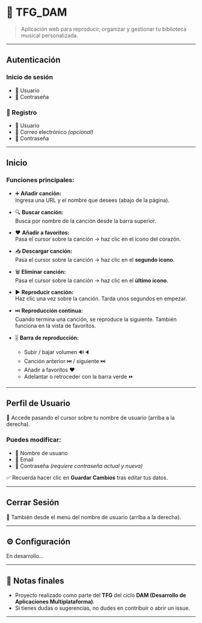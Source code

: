 # 🎵 TFG_DAM

> Aplicación web para reproducir, organizar y gestionar tu biblioteca musical personalizada.  

---

## Autenticación

### Inicio de sesión
- 👤 Usuario  
- 🔑 Contraseña

### 📝 Registro
- 👤 Usuario  
- 📧 Correo electrónico *(opcional)*  
- 🔑 Contraseña

---

## Inicio

### Funciones principales:
- ➕ **Añadir canción:**  
  Ingresa una URL y el nombre que desees (abajo de la página).

- 🔍 **Buscar canción:**  
  Busca por nombre de la canción desde la barra superior.

- ❤️ **Añadir a favoritos:**  
  Pasa el cursor sobre la canción → haz clic en el icono del corazón.

- 📥 **Descargar canción:**  
  Pasa el cursor sobre la canción → haz clic en el **segundo icono**.

- 🗑️ **Eliminar canción:**  
  Pasa el cursor sobre la canción → haz clic en el **último icono**.

- ▶️ **Reproducir canción:**  
  Haz clic una vez sobre la canción. Tarda unos segundos en empezar.

- ⏭️ **Reproducción continua:**  
  Cuando termina una canción, se reproduce la siguiente. También funciona en la vista de favoritos.

- 🎚️ **Barra de reproducción:**
  - Subir / bajar volumen 🔊🔈  
  - Canción anterior ⏮️ / siguiente ⏭️  
  - Añadir a favoritos ❤️  
  - Adelantar o retroceder con la barra verde ⏩

---

## Perfil de Usuario

📍 Accede pasando el cursor sobre tu nombre de usuario (arriba a la derecha).  

### Puedes modificar:
- 🧾 Nombre de usuario  
- 📧 Email  
- 🔐 Contraseña *(requiere contraseña actual y nueva)*

✅ Recuerda hacer clic en **Guardar Cambios** tras editar tus datos.

---

## Cerrar Sesión

📍 También desde el menú del nombre de usuario (arriba a la derecha).

---

## ⚙ Configuración

En desarrollo...

---

## 📌 Notas finales

- Proyecto realizado como parte del **TFG** del ciclo **DAM (Desarrollo de Aplicaciones Multiplataforma)**.
- Si tienes dudas o sugerencias, no dudes en contribuir o abrir un issue.

---
